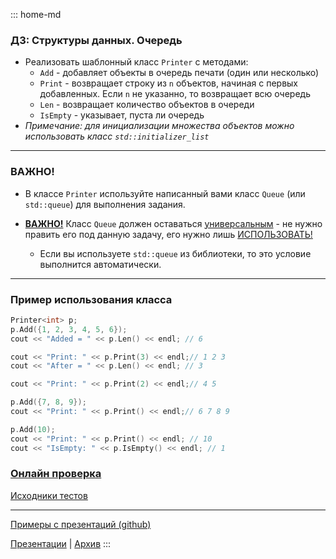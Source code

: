 ::: home-md 
<!-- .element: hidden="hidden" -->

### ДЗ: Структуры данных. Очередь
- Реализовать шаблонный класс `Printer` с методами:
	- `Add` - добавляет объекты в очередь печати (один или несколько)
	- `Print` - возвращает строку из `n` объектов, начиная с первых добавленных. Если `n` не указанно, то возвращает всю очередь
	- `Len` - возвращает количество объектов в очереди
	- `IsEmpty` - указывает, пуста ли очередь	
- *Примечание: для инициализации множества объектов можно использовать класс `std::initializer_list`*

---
### ВАЖНО!
- В классе `Printer` используйте написанный вами класс `Queue` (или `std::queue`) для выполнения задания.

- <u>**ВАЖНО!**</u> Класс `Queue` должен оставаться <u>универсальным</u> - не нужно править его под данную задачу, его нужно лишь <u>ИСПОЛЬЗОВАТЬ!</u>
	- Если вы используете `std::queue` из библиотеки, то это условие выполнится автоматически.

---
### Пример использования класса
``` cpp
Printer<int> p;
p.Add({1, 2, 3, 4, 5, 6});
cout << "Added = " << p.Len() << endl; // 6

cout << "Print: " << p.Print(3) << endl;// 1 2 3
cout << "After = " << p.Len() << endl; // 3

cout << "Print: " << p.Print(2) << endl;// 4 5

p.Add({7, 8, 9});
cout << "Print: " << p.Print() << endl;// 6 7 8 9

p.Add(10);
cout << "Print: " << p.Print() << endl; // 10
cout << "IsEmpty: " << p.IsEmpty() << endl; // 1
```

### [Онлайн проверка](https://coliru.stacked-crooked.com/a/d9b83eab8590c862)
[Исходники тестов](https://coliru.stacked-crooked.com/a/31634e4b3e52ad98)

---
[Примеры с презентаций (github)](https://github.com/aatutor/oop_cpp_files)

[Презентации](https://aatutor.github.io/slides_oop_cpp/) | [Архив](https://sourceforge.net/projects/cpp-oop-top-aca/files/Lections/active/)
:::
